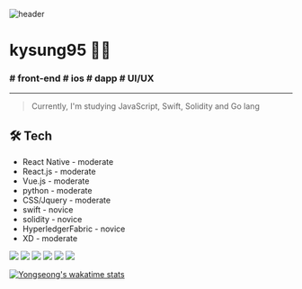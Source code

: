 ![header](https://capsule-render.vercel.app/api?type=slice&color=ffca08&height=300&section=header&text=kysung95&fontSize=60&&animation=fadeIn&&fontColor=767676)


# **kysung95** 👨‍💻
### # __front-end__ # __ios__ # __dapp__ # __UI/UX__


* * *



> Currently, I'm studying JavaScript, Swift, Solidity and Go lang 


##  🛠 Tech


- React Native - moderate
- React.js - moderate
- Vue.js - moderate
- python - moderate
- CSS/Jquery - moderate 
- swift - novice
- solidity - novice
- HyperledgerFabric - novice 
- XD - moderate



<img src="https://img.shields.io/badge/Python-3766AB?style=flat-square&logo=Python&logoColor=white"/></a>
<img src="https://img.shields.io/badge/react.js-2693CC?style=flat-square&logo=React&logoColor=white"/></a>
<img src="https://img.shields.io/badge/Vue.js-0F5C20?style=flat-square&logo=Vue.js&logoColor=white"/></a>
<img src="https://img.shields.io/badge/Swift-FF6641?style=flat-square&logo=Swift&logoColor=white"/></a>
<img src="https://img.shields.io/badge/HyperledgerFabric-red?style=flat-square&logo=Hyperledger&logoColor=white"/></a>
<img src="https://img.shields.io/badge/Solidity-191919?style=flat-square&logo=Solidity&logoColor=white"/></a>

[![Yongseong's wakatime stats](https://github-readme-stats.vercel.app/api/wakatime?username=kysung95)](https://github.com/kysung95/github-readme-stats)



